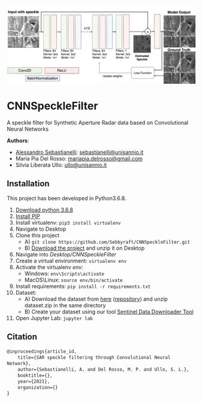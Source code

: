 ![](res/model.png)
# CNNSpeckleFilter
A speckle filter for Synthetic Aperture Radar data based on Convolutional Neural Networks

**Authors**: 
- [Alessandro Sebastianelli](https://sebbyraft.github.io): sebastianelli@unisannio.it
- Maria Pia Del Rosso: mariapia.delrosso@gmail.com
- Silvia Liberata Ullo: ullo@unisannio.it

## Installation
This project has been developed in Python3.6.8.

1. <a href="https://www.python.org/downloads/release/python-368/" target="_blank">Download python 3.6.8</a>
2. <a href="https://pip.pypa.io/en/stable/installing/" target="_blank">Install PIP</a>
3. Install virtualenv: `pip3 install virtualenv`
4. Navigate to Desktop
5. Clone this project
    - A) `git clone https://github.com/Sebbyraft/CNNSpeckleFilter.git`
    - B) <a href="https://github.com/Sebbyraft/CNNSpeckleFilter/archive/refs/heads/main.zip" target="_blank">Download the project</a> and unzip it on Desktop
6. Navigate into *Desktop/CNNSpeckleFilter*
7. Create a virtual environment: `virtualenv env`
8. Activate the virtualenv *env*:
    - Windows: `env\Scripts\activate`
    - MacOS\Linux: `source env/bin/activate`
9. Install requirements: `pip install -r requirements.txt`
9. Dataset:
    - A) Download the dataset from [here](https://github.com/Sebbyraft/sentinel_1_GRD_dataset/archive/refs/heads/main.zip) ([repository](https://github.com/Sebbyraft/sentinel_1_GRD_dataset)) and unzip dataset.zip in the same directory
    - B) Create your dataset using our tool [Sentinel Data Downloader Tool](https://github.com/Sebbyraft/SentinelDataDownloaderTool)
10. Open Jupyter Lab: `jupyter lab`


## Citation
    @inproceedings{article_id,
        title={SAR speckle filtering through Convolutional Neural Network},
        author={Sebastianelli, A. and Del Rosso, M. P. and Ullo, S. L.},
        booktitle={},
        year={2021},
        organization={}
    }
